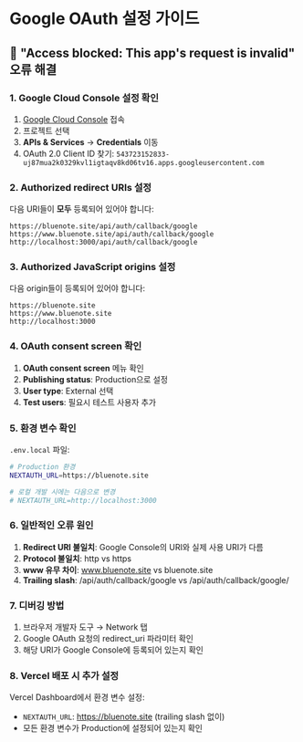 # Google OAuth 설정 가이드

## 🔧 "Access blocked: This app's request is invalid" 오류 해결

### 1. Google Cloud Console 설정 확인

1. [Google Cloud Console](https://console.cloud.google.com/) 접속
2. 프로젝트 선택
3. **APIs & Services** → **Credentials** 이동
4. OAuth 2.0 Client ID 찾기: `543723152833-uj87mua2k0329kvl1igtaqv8kd06tv16.apps.googleusercontent.com`

### 2. Authorized redirect URIs 설정

다음 URI들이 **모두** 등록되어 있어야 합니다:

```
https://bluenote.site/api/auth/callback/google
https://www.bluenote.site/api/auth/callback/google
http://localhost:3000/api/auth/callback/google
```

### 3. Authorized JavaScript origins 설정

다음 origin들이 등록되어 있어야 합니다:

```
https://bluenote.site
https://www.bluenote.site
http://localhost:3000
```

### 4. OAuth consent screen 확인

1. **OAuth consent screen** 메뉴 확인
2. **Publishing status**: Production으로 설정
3. **User type**: External 선택
4. **Test users**: 필요시 테스트 사용자 추가

### 5. 환경 변수 확인

`.env.local` 파일:
```bash
# Production 환경
NEXTAUTH_URL=https://bluenote.site

# 로컬 개발 시에는 다음으로 변경
# NEXTAUTH_URL=http://localhost:3000
```

### 6. 일반적인 오류 원인

1. **Redirect URI 불일치**: Google Console의 URI와 실제 사용 URI가 다름
2. **Protocol 불일치**: http vs https
3. **www 유무 차이**: www.bluenote.site vs bluenote.site
4. **Trailing slash**: /api/auth/callback/google vs /api/auth/callback/google/

### 7. 디버깅 방법

1. 브라우저 개발자 도구 → Network 탭
2. Google OAuth 요청의 redirect_uri 파라미터 확인
3. 해당 URI가 Google Console에 등록되어 있는지 확인

### 8. Vercel 배포 시 추가 설정

Vercel Dashboard에서 환경 변수 설정:
- `NEXTAUTH_URL`: https://bluenote.site (trailing slash 없이)
- 모든 환경 변수가 Production에 설정되어 있는지 확인